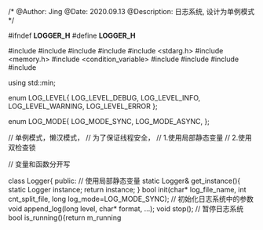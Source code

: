 /*
@Author: Jing
@Date: 2020.09.13
@Description: 日志系统, 设计为单例模式
*/

#ifndef __LOGGER_H__
#define __LOGGER_H__

#include <mutex>
#include <cstring>
#include <ctime>
#include <algorithm>
#include <stdarg.h>
#include <memory.h>
#include <condition_variable>
#include <list>
#include <string>
#include <thread>
#include <functional>

using std::min;

enum LOG_LEVEL{
    LOG_LEVEL_DEBUG,
    LOG_LEVEL_INFO,
    LOG_LEVEL_WARNING,
    LOG_LEVEL_ERROR
};

enum LOG_MODE{
    LOG_MODE_SYNC,
    LOG_MODE_ASYNC,
};

// 单例模式，懒汉模式，
// 为了保证线程安全，
// 1.使用局部静态变量
// 2.使用双检查锁

// 变量和函数分开写

class Logger{
    public:
        // 使用局部静态变量
        static Logger& get_instance(){
            static Logger instance;
            return instance;
        }
        bool init(char* log_file_name, int cnt_split_file, long log_mode=LOG_MODE_SYNC); // 初始化日志系统中的参数
        void append_log(long level, char* format, ...); 
        void stop(); // 暂停日志系统
        bool is_running(){return m_running